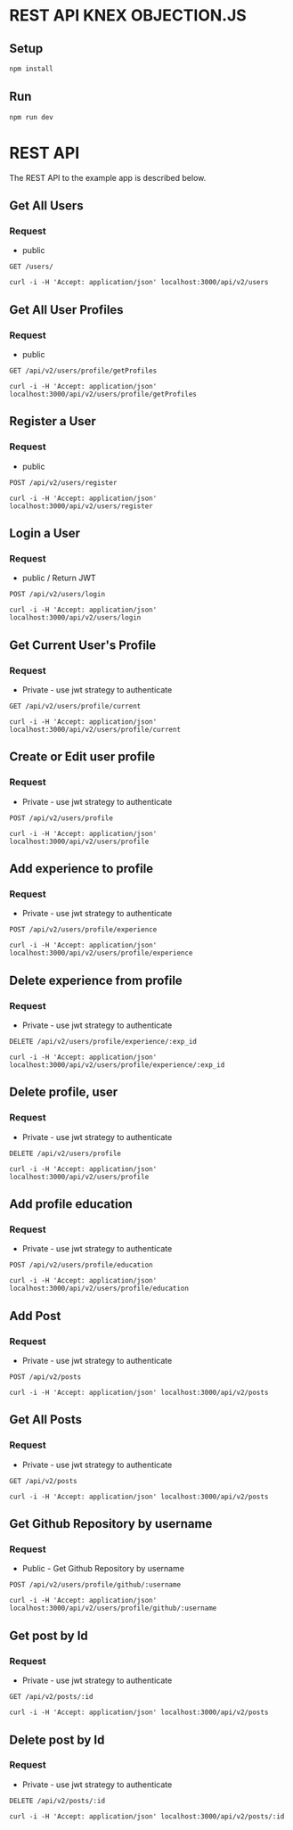 # REST API KNEX OBJECTION.JS

## Setup

```sh
npm install
```

## Run

```sh
npm run dev
```

# REST API

The REST API to the example app is described below.

## Get All Users

### Request

* public

`GET /users/`

    curl -i -H 'Accept: application/json' localhost:3000/api/v2/users

## Get All User Profiles

### Request

* public

`GET /api/v2/users/profile/getProfiles`

    curl -i -H 'Accept: application/json' localhost:3000/api/v2/users/profile/getProfiles

 ## Register a User

### Request

* public

`POST /api/v2/users/register  `

    curl -i -H 'Accept: application/json' localhost:3000/api/v2/users/register 

## Login a User

### Request

* public / Return JWT

`POST /api/v2/users/login  `

    curl -i -H 'Accept: application/json' localhost:3000/api/v2/users/login

## Get Current User's Profile

### Request

* Private - use jwt strategy to authenticate

`GET /api/v2/users/profile/current `

    curl -i -H 'Accept: application/json' localhost:3000/api/v2/users/profile/current

## Create or Edit user profile

### Request

* Private - use jwt strategy to authenticate

`POST /api/v2/users/profile `

    curl -i -H 'Accept: application/json' localhost:3000/api/v2/users/profile               

## Add experience to profile

### Request

* Private - use jwt strategy to authenticate

`POST /api/v2/users/profile/experience`

    curl -i -H 'Accept: application/json' localhost:3000/api/v2/users/profile/experience

## Delete experience from profile

### Request

* Private - use jwt strategy to authenticate

`DELETE /api/v2/users/profile/experience/:exp_id`

    curl -i -H 'Accept: application/json' localhost:3000/api/v2/users/profile/experience/:exp_id


## Delete profile, user 

### Request

* Private - use jwt strategy to authenticate

`DELETE /api/v2/users/profile`

    curl -i -H 'Accept: application/json' localhost:3000/api/v2/users/profile

## Add profile education

### Request

* Private - use jwt strategy to authenticate

`POST /api/v2/users/profile/education`

    curl -i -H 'Accept: application/json' localhost:3000/api/v2/users/profile/education


## Add Post

### Request

* Private - use jwt strategy to authenticate

`POST /api/v2/posts`

    curl -i -H 'Accept: application/json' localhost:3000/api/v2/posts

 ## Get All Posts

### Request

* Private - use jwt strategy to authenticate

`GET /api/v2/posts`

    curl -i -H 'Accept: application/json' localhost:3000/api/v2/posts 


 ## Get Github Repository by username

### Request

* Public - Get Github Repository by username

`POST /api/v2/users/profile/github/:username`

    curl -i -H 'Accept: application/json' localhost:3000/api/v2/users/profile/github/:username

 ## Get post by Id

### Request

* Private - use jwt strategy to authenticate

`GET /api/v2/posts/:id`

    curl -i -H 'Accept: application/json' localhost:3000/api/v2/posts


## Delete post by Id

### Request

* Private - use jwt strategy to authenticate

`DELETE /api/v2/posts/:id`

    curl -i -H 'Accept: application/json' localhost:3000/api/v2/posts/:id     

    
